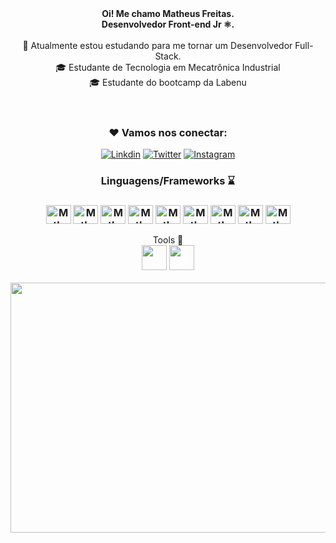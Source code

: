 <header>
     <div align="center"
  <p>
  <b>Oi! Me chamo Matheus Freitas.
    <br>Desenvolvedor Front-end Jr ⚛.
   </b>
  <br>
  <br>  
  🔬 Atualmente estou estudando para me tornar um Desenvolvedor Full-Stack.
  <br>
  🎓 Estudante de Tecnologia em Mecatrônica Industrial
  <br>
  🎓 Estudante do bootcamp da Labenu
  <br>
   </p>
      <div/> 
</header>
<div align="center">
<h3>❤️ Vamos nos conectar:</h3>

[![Linkdin](https://img.shields.io/badge/LinkedIn-0077B5?style=for-the-badge&logo=linkedin&logoColor=white)](https://www.linkedin.com/in/matheus-freitas-1651a918a/)
[![Twitter](https://img.shields.io/badge/Twitter-1DA1F2?style=for-the-badge&logo=twitter&logoColor=white)](https://twitter.com/Matheusbcy)
[![Instagram](https://img.shields.io/badge/Instagram-E4405F?style=for-the-badge&logo=instagram&logoColor=white)](https://www.instagram.com/matheus_ss13/)
     
</div>
<div align="center">
<h3> Linguagens/Frameworks ⌛ <h3>

<img align="center" alt="Matheus-html" height="30" width="40" src="https://cdn.jsdelivr.net/gh/devicons/devicon/icons/html5/html5-original.svg"/>
<img align="center" alt="Matheus-css" height="30" width="40" src="https://cdn.jsdelivr.net/gh/devicons/devicon/icons/css3/css3-original.svg"/>
<img align="center" alt="Matheus-js" height="30" width="40" src="https://cdn.jsdelivr.net/gh/devicons/devicon/icons/javascript/javascript-original.svg"/>
<img align="center" alt="Matheus-react-js" height="30" width="40" src="https://cdn.jsdelivr.net/gh/devicons/devicon/icons/react/react-original-wordmark.svg"/>
<img align="center" alt="Matheus-python" height="30" width="40" src="https://cdn.jsdelivr.net/gh/devicons/devicon/icons/python/python-original-wordmark.svg"/>
<img align="center" alt="Matheus-bootstrap" height="30" width="40" src="https://cdn.jsdelivr.net/gh/devicons/devicon/icons/bootstrap/bootstrap-original-wordmark.svg"/>
<img align="center" alt="Matheus-node" height="30" width="40" src="https://cdn.jsdelivr.net/gh/devicons/devicon/icons/nodejs/nodejs-original-wordmark.svg"/>
<img align="center" alt="Matheus-git" height="30" width="40" src="https://cdn.jsdelivr.net/gh/devicons/devicon/icons/git/git-original.svg"/>
<img align="center" alt="Matheus-github" height="30" width="40" src="https://cdn.jsdelivr.net/gh/devicons/devicon/icons/github/github-original-wordmark.svg"/>
 
</div>
<div align="center"
<h3> Tools 🔧 </h3> 
<br>
<img src="https://cdn.jsdelivr.net/gh/devicons/devicon/icons/visualstudio/visualstudio-plain.svg" width="40" height="40" />
<img src="https://cdn.jsdelivr.net/gh/devicons/devicon/icons/windows8/windows8-original.svg" width="40" height="40" />
</div> 
<br>

<div align="center">
<img src ="https://media.tenor.com/bCfpwMjfAi0AAAAC/cat-typing.gif" width="700" height="400"/>
</div>   

<footer>
<div align="center">
<!--     <h2>My github stats ⚙</h2> -->
<!-- <div>
  <img height="180em" src="https://github-readme-stats.vercel.app/api?username=Matheusbcy&show_icons=true&theme=tokyonight"/>
  <img height="180em" src="https://github-readme-stats.vercel.app/api/top-langs/?username=Matheusbcy&layout=compact&theme=tokyonight"/>
</div> -->
</div>
    </footer>
